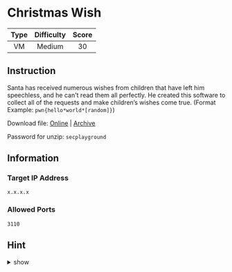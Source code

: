 # Christmas Wish

| Type | Difficulty | Score |
| :--: | :--------: | :---: |
|  VM  |   Medium   |  30   |

## Instruction

Santa has received numerous wishes from children that have left him speechless, and he can't read them all perfectly. He created this software to collect all of the requests and make children’s wishes come true. (Format Example: `pwn{hello*world*[random]}`)

Download file: [Online](https://storage.googleapis.com/secplayground-event/merrychristmas2022/pwnable/pwn_christmas_wish_binary.zip) | [Archive](pwn_christmas_wish_binary.zip)

Password for unzip: `secplayground`

## Information

### Target IP Address

`x.x.x.x`

### Allowed Ports

`3110`

## Hint

<details>
<summary>show</summary>
Stack of Santa's requests
</details>
